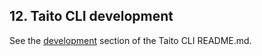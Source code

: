 ## 12. Taito CLI development

See the [development](https://github.com/TaitoUnited/taito-cli/blob/dev/README.md#development) section of the Taito CLI README.md.
